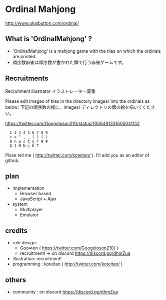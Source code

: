 # Ordinal Mahjong

http://www.ukaibutton.com/ordmaj/

## What is 'OrdinalMahjong' ?
- 'OrdinalMahjong' is a mahjong game with the tiles on which the ordinals are printed.
- 順序数麻雀は順序数が書かれた牌で行う麻雀ゲームです。

## Recruitments

Recruitment illustrator
イラストレーター募集

Please edit images of tiles in the directory images/ into the ordinals as below:
下記の順序数の様に、images/ ディレクトリの牌の絵を描いてください。

https://twitter.com/Googoloson210/status/1006491331605041152

```
  1 2 3 4 5 6 7 8 9
  + × ^ , _ ( ) ( )
  0 n ω ε ζ η Γ Φ Ψ
  Ω I M N □ K T
```

Plase tell me ( http://twitter.com/koteitan/ ). I'll add you as an editor of github.

## plan
- implementation
  - Browser based
  - JavaScript + Ajax
- system
  - Multiplayer
  - Emulator

## credits
- rule design:
  - Goo∞on ( https://twitter.com/Googoloson210/ )
  - recruitment! -> on discord https://discord.gg/dhmZua
- illustration: recruitment!
- programming : koteitan ( http://twitter.com/koteitan/ )

## others
- community   : on discord https://discord.gg/dhmZua
